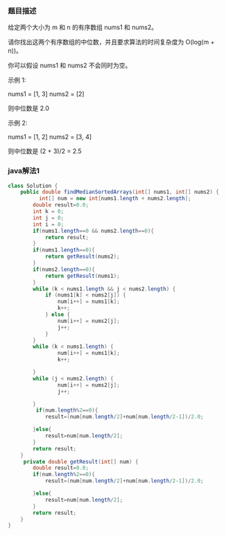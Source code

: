 ### 题目描述

给定两个大小为 m 和 n 的有序数组 nums1 和 nums2。

请你找出这两个有序数组的中位数，并且要求算法的时间复杂度为 O(log(m + n))。

你可以假设 nums1 和 nums2 不会同时为空。

示例 1:

nums1 = [1, 3]
nums2 = [2]

则中位数是 2.0


示例 2:

nums1 = [1, 2]
nums2 = [3, 4]

则中位数是 (2 + 3)/2 = 2.5

### java解法1

```java
class Solution {
    public double findMedianSortedArrays(int[] nums1, int[] nums2) {
          int[] num = new int[nums1.length + nums2.length];
        double result=0.0;
        int k = 0;
        int j = 0;
        int i = 0;
        if(nums1.length==0 && nums2.length==0){
            return result;
        }
        if(nums1.length==0){
            return getResult(nums2);
        }
        if(nums2.length==0){
            return getResult(nums1);
        }
        while (k < nums1.length && j < nums2.length) {
            if (nums1[k] < nums2[j]) {
                num[i++] = nums1[k];
                k++;
            } else {
                num[i++] = nums2[j];
                j++;
            }
        }
        while (k < nums1.length) {
                num[i++] = nums1[k];
                k++;

        }
        while (j < nums2.length) {
                num[i++] = nums2[j];
                j++;

        }   
         if(num.length%2==0){
            result=(num[num.length/2]+num[num.length/2-1])/2.0;

        }else{
            result=num[num.length/2];
        }
        return result;
    }
     private double getResult(int[] num) {
        double result=0.0;
        if(num.length%2==0){
            result=(num[num.length/2]+num[num.length/2-1])/2.0;

        }else{
            result=num[num.length/2];
        }
        return result;
    }    
}
```

